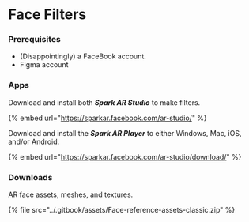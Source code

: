 # Face Filters

### Prerequisites

* (Disappointingly) a FaceBook account.&#x20;
* Figma account

### Apps

Download and install both _**Spark AR Studio**_ to make filters.&#x20;

{% embed url="https://sparkar.facebook.com/ar-studio/" %}

Download and install the _**Spark AR Player**_ to either Windows, Mac, iOS, and/or Android.&#x20;

{% embed url="https://sparkar.facebook.com/ar-studio/download/" %}

### Downloads

AR face assets, meshes, and textures.

{% file src="../.gitbook/assets/Face-reference-assets-classic.zip" %}
